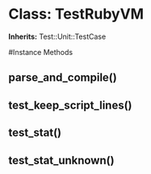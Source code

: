 # Class: TestRubyVM
**Inherits:** Test::Unit::TestCase
    




#Instance Methods
## parse_and_compile() [](#method-i-parse_and_compile)

## test_keep_script_lines() [](#method-i-test_keep_script_lines)

## test_stat() [](#method-i-test_stat)

## test_stat_unknown() [](#method-i-test_stat_unknown)

